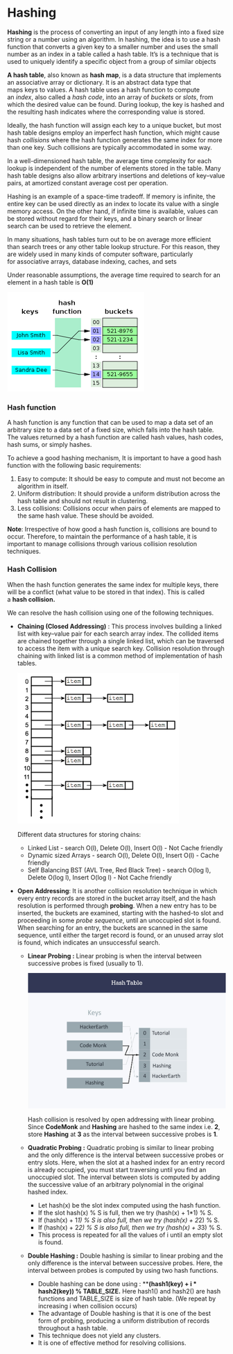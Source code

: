 # Hashing

**Hashing** is the process of converting an input of any length into a fixed size string or a number using an algorithm. In hashing, the idea is to use a hash function that converts a given key to a smaller number and uses the small number as an index in a table called a hash table. It’s is a technique that is used to uniquely identify a specific object from a group of similar objects

**A hash table**, also known as **hash map**, is a data structure that implements an associative array or dictionary. It is an abstract data type that maps keys to values. A hash table uses a hash function to compute an *index*, also called a *hash code*, into an array of *buckets* or *slots*, from which the desired value can be found. During lookup, the key is hashed and the resulting hash indicates where the corresponding value is stored.

Ideally, the hash function will assign each key to a unique bucket, but most hash table designs employ an imperfect hash function, which might cause hash *collisions* where the hash function generates the same index for more than one key. Such collisions are typically accommodated in some way.

In a well-dimensioned hash table, the average time complexity for each lookup is independent of the number of elements stored in the table. Many hash table designs also allow arbitrary insertions and deletions of key–value pairs, at amortized constant average cost per operation.

Hashing is an example of a space-time tradeoff. If memory is infinite, the entire key can be used directly as an index to locate its value with a single memory access. On the other hand, if infinite time is available, values can be stored without regard for their keys, and a binary search or linear search can be used to retrieve the element.

In many situations, hash tables turn out to be on average more efficient than search trees or any other table lookup structure. For this reason, they are widely used in many kinds of computer software, particularly for associative arrays, database indexing, caches, and sets

Under reasonable assumptions, the average time required to search for an element in a hash table is **O(1)**

![hash_table.png](./hash_table.png)

### **Hash function**

A hash function is any function that can be used to map a data set of an arbitrary size to a data set of a fixed size, which falls into the hash table. The values returned by a hash function are called hash values, hash codes, hash sums, or simply hashes.

To achieve a good hashing mechanism, It is important to have a good hash function with the following basic requirements:

1. Easy to compute: It should be easy to compute and must not become an algorithm in itself.
2. Uniform distribution: It should provide a uniform distribution across the hash table and should not result in clustering.
3. Less collisions: Collisions occur when pairs of elements are mapped to the same hash value. These should be avoided.

**Note**: Irrespective of how good a hash function is, collisions are bound to occur. Therefore, to maintain the performance of a hash table, it is important to manage collisions through various collision resolution techniques.

### **Hash Collision**

When the hash function generates the same index for multiple keys, there will be a conflict (what value to be stored in that index). This is called a **hash collision.**

We can resolve the hash collision using one of the following techniques.

- **Chaining (Closed Addressing)** : This process involves building a linked list with key–value pair for each search array index. The collided items are chained together through a single linked list, which can be traversed to access the item with a unique search key. Collision resolution through chaining with linked list is a common method of implementation of hash tables.
    
    ![hash_collision](./hash_collision.png)
    
    Different data structures for storing chains:
    
    - Linked List - search O(l), Delete O(l), Insert O(l) - Not Cache friendly
    - Dynamic sized Arrays - search O(l), Delete O(l), Insert O(l) - Cache friendly
    - Self Balancing BST (AVL Tree, Red Black Tree) - search O(log l), Delete O(log l), Insert O(log l) -     Not Cache friendly
- **Open Addressing**: It is another collision resolution technique in which every entry records are stored in the bucket array itself, and the hash resolution is performed through **probing**. When a new entry has to be inserted, the buckets are examined, starting with the hashed-to slot and proceeding in some *probe sequence*, until an unoccupied slot is found. When searching for an entry, the buckets are scanned in the same sequence, until either the target record is found, or an unused array slot is found, which indicates an unsuccessful search.
    - **Linear Probing :** Linear probing is when the interval between successive probes is fixed (usually to 1).
        
        ![linear_probing](./linear_probing.jpg)
        
        Hash collision is resolved by open addressing with linear probing. Since **CodeMonk** and **Hashing** are hashed to the same index i.e. **2**, store **Hashing** at **3** as the interval between successive probes is **1**.
        
    - **Quadratic Probing  :** Quadratic probing is similar to linear probing and the only difference is the interval between successive probes or entry slots. Here, when the slot at a hashed index for an entry record is already occupied, you must start traversing until you find an unoccupied slot. The interval between slots is computed by adding the successive value of an arbitrary polynomial in the original hashed index.
        - Let hash(x) be the slot index computed using the hash function.
        - If the slot hash(x) % S is full, then we try (hash(x) + 1*1) % S.
        - If (hash(x) + 1*1) % S is also full, then we try (hash(x) + 2*2) % S.
        - If (hash(x) + 2*2) % S is also full, then we try (hash(x) + 3*3) % S.
        - This process is repeated for all the values of i until an empty slot is found.
    - **Double Hashing :**  Double hashing is similar to linear probing and the only difference is the interval between successive probes. Here, the interval between probes is computed by using two hash functions.
        - Double hashing can be done using : ****(hash1(key) + i * hash2(key)) % TABLE_SIZE.** Here hash1() and hash2() are hash functions and TABLE_SIZE is size of hash table. (We repeat by increasing i when collision occurs)
        - The advantage of Double hashing is that it is one of the best form of probing, producing a uniform distribution of records throughout a hash table.
        - This technique does not yield any clusters.
        - It is one of effective method for resolving collisions.